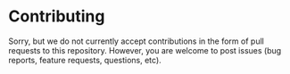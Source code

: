 <!--
Copyright (C) 2023 Mitsubishi Electric Research Laboratories (MERL)

SPDX-License-Identifier: MIT
-->
# Contributing

Sorry, but we do not currently accept contributions in the form of pull requests
to this repository. However, you are welcome to post issues (bug reports, feature requests, questions, etc).
